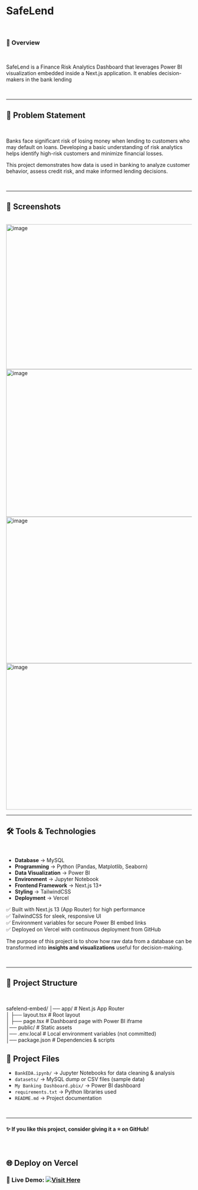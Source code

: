 # SafeLend
<br>

### 🌟 Overview
<br>

SafeLend is a Finance Risk Analytics Dashboard that leverages Power BI visualization embedded inside a Next.js application.
It enables decision-makers in the bank lending

<br>

---

## 📌 Problem Statement

<br>

Banks face significant risk of losing money when lending to customers who may default on loans. Developing a basic understanding of risk analytics helps identify high-risk customers and minimize financial losses.

This project demonstrates how data is used in banking to analyze customer behavior, assess credit risk, and make informed lending decisions.

<br>

---

## 📸 Screenshots

<br>

<img width="622" height="392" alt="image" src="https://github.com/user-attachments/assets/0f0bfec6-697a-4624-92e9-0d97a6a99e9e" />
<br>

<img width="633" height="399" alt="image" src="https://github.com/user-attachments/assets/b515cfd5-72d4-4db9-ab00-d4047b416f64" />
<br>

<img width="630" height="396" alt="image" src="https://github.com/user-attachments/assets/151233d1-c835-4125-b30d-70db4df736e2" />
<br>

<img width="622" height="396" alt="image" src="https://github.com/user-attachments/assets/e6673199-6fa7-4c80-977a-a9470f93460d" />


<br>

---

## 🛠️ Tools & Technologies  

<br>

- **Database** → MySQL  
- **Programming** → Python (Pandas, Matplotlib, Seaborn)  
- **Data Visualization** → Power BI  
- **Environment** → Jupyter Notebook
- **Frontend Framework** → Next.js 13+
- **Styling** → TailwindCSS
- **Deployment** → Vercel

✅ Built with Next.js 13 (App Router) for high performance <br>
✅ TailwindCSS for sleek, responsive UI <br>
✅ Environment variables for secure Power BI embed links <br>
✅ Deployed on Vercel with continuous deployment from GitHub <br>

The purpose of this project is to show how raw data from a database can be transformed into **insights and visualizations** useful for decision-making.  

<br>

---

## 📂 Project Structure

<br> 

safelend-embed/
│── app/               # Next.js App Router <br>
│   ├── layout.tsx     # Root layout <br>
│   ├── page.tsx       # Dashboard page with Power BI iframe <br>
│── public/            # Static assets <br>
│── .env.local         # Local environment variables (not committed) <br>
│── package.json       # Dependencies & scripts

## 📂 Project Files

- `BankEDA.ipynb/` → Jupyter Notebooks for data cleaning & analysis  
- `datasets/` → MySQL dump or CSV files (sample data)  
- `My Banking Dashboard.pbix/` → Power BI dashboard 
- `requirements.txt` → Python libraries used  
- `README.md` → Project documentation   

<br>

---

#### ✨ If you like this project, consider giving it a ⭐ on GitHub!
<br>

## 🌐 Deploy on Vercel

### 🔗 Live Demo: [![Visit Here](https://img.shields.io/badge/🚀%20Visit%20Here-SafeLend%20Dashboard-blue?style=for-the-badge&logo=vercel)](https://safe-lend.vercel.app/)



